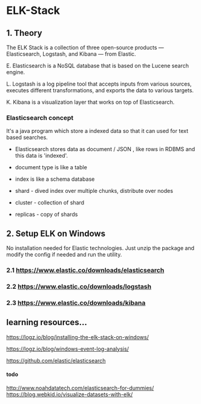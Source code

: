 # ELK-Stack
## 1. Theory
The ELK Stack is a collection of three open-source products — Elasticsearch, Logstash, and Kibana — from Elastic. 

E. Elasticsearch is a NoSQL database that is based on the Lucene search engine. 

L. Logstash is a log pipeline tool that accepts inputs from various sources, executes different transformations, and exports the data to various targets. 

K. Kibana is a visualization layer that works on top of Elasticsearch.


### Elasticsearch concept 

It's a java program which store a indexed data so that it can used for text based searches. 

- Elasticsearch stores data as document / JSON , like rows in RDBMS and this data is 'indexed'.

- document type  is like a table

- index is like a schema database

- shard - dived index over multiple chunks, distribute over nodes

- cluster - collection of shard

- replicas - copy of shards


## 2. Setup ELK on Windows 
No installation needed for Elastic technologies. Just unzip the package and modify the config if needed and run the utility.

### 2.1 https://www.elastic.co/downloads/elasticsearch 

### 2.2 https://www.elastic.co/downloads/logstash

### 2.3 https://www.elastic.co/downloads/kibana


## learning resources...

https://logz.io/blog/installing-the-elk-stack-on-windows/

https://logz.io/blog/windows-event-log-analysis/

https://github.com/elastic/elasticsearch


#### todo
http://www.noahdatatech.com/elasticsearch-for-dummies/
https://blog.webkid.io/visualize-datasets-with-elk/


